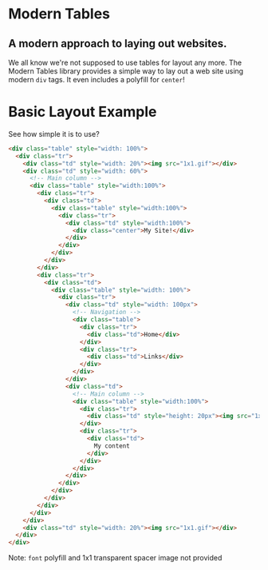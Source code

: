 # Modern Tables
## A modern approach to laying out websites.

We all know we're not supposed to use tables for layout any more.  The Modern Tables library provides a simple way to lay out a web site using modern `div` tags.  It even includes a polyfill for `center`!

# Basic Layout Example

See how simple it is to use?

```html
<div class="table" style="width: 100%">
  <div class="tr">
    <div class="td" style="width: 20%"><img src="1x1.gif"></div>
    <div class="td" style="width: 60%">
      <!-- Main column -->
      <div class="table" style="width:100%">
        <div class="tr">
          <div class="td">
            <div class="table" style="width:100%">
              <div class="tr">
                <div class="td" style="width:100%">
                  <div class="center">My Site!</div>
                </div>
              </div>
            </div>
          </div>
        </div>
        <div class="tr">
          <div class="td">
            <div class="table" style="width: 100%">
              <div class="tr">
                <div class="td" style="width: 100px">
                  <!-- Navigation -->
                  <div class="table">
                    <div class="tr">
                      <div class="td">Home</div>
                    </div>
                    <div class="tr">
                      <div class="td">Links</div>
                    </div>
                  </div>
                </div>
                <div class="td">
                  <!-- Main column -->
                  <div class="table" style="width:100%">
                    <div class="tr">
                      <div class="td" style="height: 20px"><img src="1x1.gif"></div>
                    </div>
                    <div class="tr">
                      <div class="td">
                        My content
                      </div>
                    </div>
                  </div>
                </div>
              </div>
            </div>
          </div>
        </div>
      </div>
    </div>
    <div class="td" style="width: 20%"><img src="1x1.gif"></div>
  </div>
</div>
```

Note: `font` polyfill and 1x1 transparent spacer image not provided
